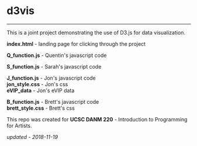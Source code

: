 # d3vis

* * *

This is a joint project demonstrating the use of D3.js for data visualization.

**index.html** - landing page for clicking through the project

**Q_function.js** - Quentin's javascript code

**S_function.js** - Sarah's javascript code

**J_function.js** - Jon's javascript code  
**jon_style.css** - Jon's css  
**eVIP_data** - Jon's eVIP data  

**B_function.js** - Brett's javascript code  
**brett_style.css** - Brett's css

This repo was created for **UCSC DANM 220** - Introduction to Programming for Artists.

_updated - 2018-11-19_
